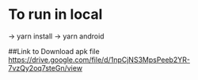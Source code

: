 # To run in local

-> yarn install
-> yarn android

##Link to Download apk file
https://drive.google.com/file/d/1npCjNS3MpsPeeb2YR-7vzQy2oq7steGn/view
